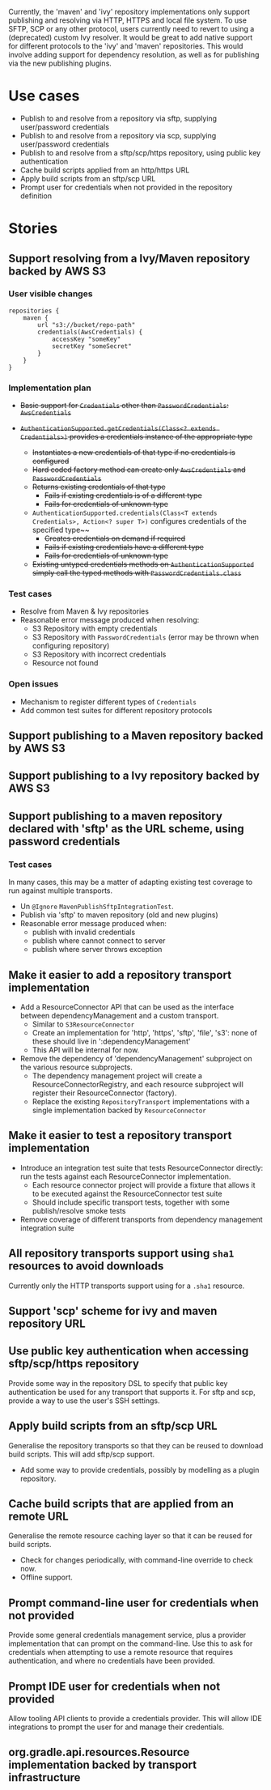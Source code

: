 Currently, the 'maven' and 'ivy' repository implementations only support publishing and resolving via HTTP, HTTPS and local file system.
To use SFTP, SCP or any other protocol, users currently need to revert to using a (deprecated) custom Ivy resolver.
It would be great to add native support for different protocols to the 'ivy' and 'maven' repositories.
This would involve adding support for dependency resolution, as well as for publishing via the new publishing plugins.

# Use cases

* Publish to and resolve from a repository via sftp, supplying user/password credentials
* Publish to and resolve from a repository via scp, supplying user/password credentials
* Publish to and resolve from a sftp/scp/https repository, using public key authentication
* Cache build scripts applied from an http/https URL
* Apply build scripts from an sftp/scp URL
* Prompt user for credentials when not provided in the repository definition

# Stories

## Support resolving from a Ivy/Maven repository backed by AWS S3

### User visible changes

    repositories {
        maven {
            url "s3://bucket/repo-path"
            credentials(AwsCredentials) {
                accessKey "someKey"
                secretKey "someSecret"
            }
        }
    }

### Implementation plan

- ~~Basic support for `Credentials` other than `PasswordCredentials`: `AwsCredentials`~~
- ~~`AuthenticationSupported.getCredentials(Class<? extends Credentials>)` provides a credentials instance of the appropriate type~~
         
    - ~~Instantiates a new credentials of that type if no credentials is configured~~
    - ~~Hard coded factory method can create only `AwsCredentials` and `PasswordCredentials`~~
    - ~~Returns existing credentials of that type~~
         - ~~Fails if existing credentials is of a different type~~
         - ~~Fails for credentials of unknown type~~
    - `AuthenticationSupported.credentials(Class<T extends Credentials>, Action<? super T>)` configures credentials of the specified type~~
         - ~~Creates credentials on demand if required~~
         - ~~Fails if existing credentials have a different type~~
         - ~~Fails for credentials of unknown type~~
    - ~~Existing untyped credentials methods on `AuthenticationSupported` simply call the typed methods with `PasswordCredentials.class`~~
    
### Test cases

- Resolve from Maven & Ivy repositories
- Reasonable error message produced when resolving:
    - S3 Repository with empty credentials
    - S3 Repository with `PasswordCredentials` (error may be thrown when configuring repository)
    - S3 Repository with incorrect credentials
    - Resource not found

### Open issues

- Mechanism to register different types of `Credentials`
- Add common test suites for different repository protocols
 
## Support publishing to a Maven repository backed by AWS S3

## Support publishing to a Ivy repository backed by AWS S3

## Support publishing to a maven repository declared with 'sftp' as the URL scheme, using password credentials

### Test cases

In many cases, this may be a matter of adapting existing test coverage to run against multiple transports.

- Un `@Ignore` `MavenPublishSftpIntegrationTest`.
- Publish via 'sftp' to maven repository (old and new plugins)
- Reasonable error message produced when:
    - publish with invalid credentials
    - publish where cannot connect to server
    - publish where server throws exception

## Make it easier to add a repository transport implementation

- Add a ResourceConnector API that can be used as the interface between dependencyManagement and a custom transport.
    - Similar to `S3ResourceConnector`
    - Create an implementation for 'http', 'https', 'sftp', 'file', 's3': none of these should live in ':dependencyManagement'
    - This API will be internal for now.
- Remove the dependency of 'dependencyManagement' subproject on the various resource subprojects.
    - The dependency management project will create a ResourceConnectorRegistry, and each resource subproject will register their ResourceConnector (factory).
    - Replace the existing `RepositoryTransport` implementations with a single implementation backed by `ResourceConnector`

## Make it easier to test a repository transport implementation

- Introduce an integration test suite that tests ResourceConnector directly: run the tests against each ResourceConnector implementation.
    - Each resource connector project will provide a fixture that allows it to be executed against the ResourceConnector test suite
    - Should include specific transport tests, together with some publish/resolve smoke tests
- Remove coverage of different transports from dependency management integration suite

## All repository transports support using `sha1` resources to avoid downloads

Currently only the HTTP transports support using for a `.sha1` resource.

## Support 'scp' scheme for ivy and maven repository URL

## Use public key authentication when accessing sftp/scp/https repository

Provide some way in the repository DSL to specify that public key authentication be used for any transport that
supports it. For sftp and scp, provide a way to use the user's SSH settings.

## Apply build scripts from an sftp/scp URL

Generalise the repository transports so that they can be reused to download build scripts. This will add sftp/scp support.

* Add some way to provide credentials, possibly by modelling as a plugin repository.

## Cache build scripts that are applied from an remote URL

Generalise the remote resource caching layer so that it can be reused for build scripts.

* Check for changes periodically, with command-line override to check now.
* Offline support.

## Prompt command-line user for credentials when not provided

Provide some general credentials management service, plus a provider implementation that can prompt on the command-line. Use this to ask for credentials when attempting to
use a remote resource that requires authentication, and where no credentials have been provided.

## Prompt IDE user for credentials when not provided

Allow tooling API clients to provide a credentials provider. This will allow IDE integrations to prompt the user for and manage their credentials.

## org.gradle.api.resources.Resource implementation backed by transport infrastructure

